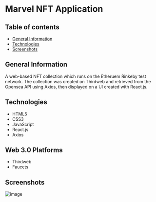 # Marvel NFT Application

## Table of contents
* [General Information](#general-info)
* [Technologies](#technologies)
* [Screenshots](#screenshots)


## General Information

A web-based NFT collection which runs on the Etheruem Rinkeby test network. The collection was created on Thirdweb and retrieved from the Opensea API using Axios, then displayed on a UI created with React.js.

## Technologies

- HTML5
- CSS3
- JavaScript 
- React.js
- Axios

## Web 3.0 Platforms

- Thirdweb
- Faucets

## Screenshots 

![image](https://user-images.githubusercontent.com/55777067/147344110-6ce1834f-7a9b-45f3-97bf-745b34d35a1e.png)
